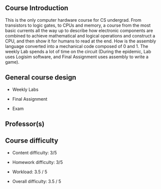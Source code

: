 ## Course Introduction
This is the only computer hardware course for CS undergrad. From transistors to logic gates, to CPUs and memory, a course from the most basic currents all the way up to describe how electronic components are combined to achieve mathematical and logical operations and construct a CPU, and then show it for humans to read at the end. How is the assembly language converted into a mechanical code composed of 0 and 1. The weekly Lab spends a lot of time on the circuit (During the epidemic, Lab uses Logisim software, and Final Assignment uses assembly to write a game).

## General course design
- Weekly Labs

- Final Assignment

- Exam

## Professor(s)

## Course difficulty
- Content difficulty: 3/5

- Homework difficulty: 3/5

- Workload: 3.5 / 5

- Overall difficulty: 3.5 / 5